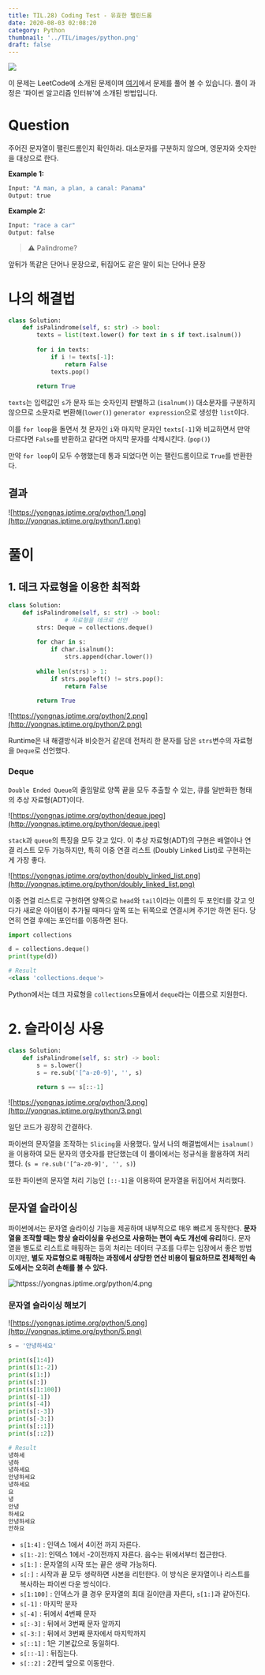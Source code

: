 ```yaml
---
title: TIL.28) Coding Test - 유효한 팰린드롬
date: 2020-08-03 02:08:20
category: Python
thumbnail: '../TIL/images/python.png'
draft: false
---
```


![](../TIL/images/python.png)

이 문제는 LeetCode에 소개된 문제이며 [여기](https://leetcode.com/problems/valid-palindrome)에서 문제를 풀어 볼 수 있습니다. 풀이 과정은 '파이썬 알고리즘 인터뷰'에 소개된 방법입니다.

# Question

주어진 문자열이 팰린드롬인지 확인하라. 대소문자를 구분하지 않으며, 영문자와 숫자만을 대상으로 한다.

**Example 1:**

```python
Input: "A man, a plan, a canal: Panama"
Output: true
```

**Example 2:**

```python
Input: "race a car"
Output: false
```

> ⚠️ Palindrome?
>
앞뒤가 똑같은 단어나 문장으로, 뒤집어도 같은 말이 되는 단어나 문장

# 나의 해결법

```python
class Solution:
    def isPalindrome(self, s: str) -> bool:
        texts = list(text.lower() for text in s if text.isalnum())
        
        for i in texts:
            if i != texts[-1]:
                return False
            texts.pop()
        
        return True
```

`texts`는 입력값인 `s`가 문자 또는 숫자인지 판별하고 (`isalnum()`) 대소문자를 구분하지 않으므로 소문자로 변환해(`lower()`) `generator expression`으로 생성한 `list`이다.

이를 `for loop`을 돌면서 첫 문자인 `i`와 마지막 문자인 `texts[-1]`와 비교하면서 만약 다르다면 `False`를 반환하고 같다면 마지막 문자를 삭제시킨다. (`pop()`)

만약 `for loop`이 모두 수행했는데 통과 되었다면 이는 팰린드롬이므로 `True`를 반환한다.

## 결과

![https://yongnas.iptime.org/python/1.png](http://yongnas.iptime.org/python/1.png)

# 풀이

## 1. 데크 자료형을 이용한 최적화

```python
class Solution:
    def isPalindrome(self, s: str) -> bool:
				# 자료형을 데크로 선언
        strs: Deque = collections.deque()
        
        for char in s:
            if char.isalnum():
                strs.append(char.lower())
        
        while len(strs) > 1:
            if strs.popleft() != strs.pop():
                return False
        
        return True
```

![https://yongnas.iptime.org/python/2.png](http://yongnas.iptime.org/python/2.png)

Runtime은 내 해결방식과 비슷한거 같은데 전처리 한 문자를 담은 `strs`변수의 자료형을 `Deque`로 선언했다.

### Deque

`Double Ended Queue`의 줄임말로 양쪽 끝을 모두 추출할 수 있는, 큐를 일반화한 형태의 추상 자료형(ADT)이다.

![https://yongnas.iptime.org/python/deque.jpeg](http://yongnas.iptime.org/python/deque.jpeg)

`stack`과 `queue`의 특징을 모두 갖고 있다. 이 추상 자료형(ADT)의 구현은 배열이나 연결 리스트 모두 가능하지만, 특히 이중 연결 리스트 (Doubly Linked List)로 구현하는게 가장 좋다.

![https://yongnas.iptime.org/python/doubly_linked_list.png](http://yongnas.iptime.org/python/doubly_linked_list.png)

이중 연결 리스트로 구현하면 양쪽으로 `head`와 `tail`이라는 이름의 두 포인터를 갖고 잇다가 새로운 아이템이 추가될 때마다 앞쪽 또는 뒤쪽으로 연결시켜 주기만 하면 된다. 당연히 연결 후에는 포인터를 이동하면 된다.

```python
import collections

d = collections.deque()
print(type(d))

# Result
<class 'collections.deque'>
```

Python에서는 데크 자료형을 `collections`모듈에서 `deque`라는 이름으로 지원한다.

# 2. 슬라이싱 사용

```python
class Solution:
    def isPalindrome(self, s: str) -> bool:        
        s = s.lower()
        s = re.sub('[^a-z0-9]', '', s)
        
        return s == s[::-1]
```

![https://yongnas.iptime.org/python/3.png](http://yongnas.iptime.org/python/3.png)

일단 코드가 굉장히 간결하다.

파이썬의 문자열을 조작하는 `Slicing`을 사용했다. 앞서 나의 해결법에서는 `isalnum()`을 이용하여 모든 문자의 영숫자를 판단했는데 이 풀이에서는 정규식을 활용하여 처리 했다. (`s = re.sub('[^a-z0-9]', '', s)`)

또한 파이썬의 문자열 처리 기능인 `[::-1]`을 이용하여 문자열을 뒤집어서 처리했다.

## 문자열 슬라이싱

파이썬에서는 문자열 슬라이싱 기능을 제공하며 내부적으로 매우 빠르게 동작한다. **문자열을 조작할 때는 항상 슬라이싱을 우선으로 사용하는 편이 속도 개선에 유리**하다. 문자열을 별도로 리스트로 매핑하는 등의 처리는 데이터 구조를 다루는 입장에서 좋은 방법이지만, **별도 자료형으로 매핑하는 과정에서 상당한 연산 비용이 필요하므로 전체적인 속도에서는 오히려 손해를 볼 수 있다.**

![httpss://yongnas.iptime.org/python/4.png](https://yongnas.iptime.org/python/4.png)

### 문자열 슬라이싱 해보기

![https://yongnas.iptime.org/python/5.png](http://yongnas.iptime.org/python/5.png)

```python
s = '안녕하세요'

print(s[1:4])
print(s[1:-2])
print(s[1:])
print(s[:])
print(s[1:100])
print(s[-1])
print(s[-4])
print(s[:-3])
print(s[-3:])
print(s[::1])
print(s[::2])

# Result
녕하세
녕하
녕하세요
안녕하세요
녕하세요
요
녕
안녕
하세요
안녕하세요
안하요
```

- `s[1:4]` : 인덱스 1에서 4이전 까지 자른다.
- `s[1:-2]`: 인덱스 1에서 -2이전까지 자른다. 음수는 뒤에서부터 접근한다.
- `s[1:]` : 문자열의 시작 또는 끝은 생략 가능하다.
- `s[:]` : 시작과 끝 모두 생략하면 사본을 리턴한다. 이 방식은 문자열이나 리스트를 복사하는 파이썬 다운 방식이다.
- `s[1:100]` : 인덱스가 클 경우 문자열의 최대 길이만큼 자른다, `s[1:]`과 같아진다.
- `s[-1]` : 마지막 문자
- `s[-4]` : 뒤에서 4번째 문자
- `s[:-3]` : 뒤에서 3번째 문자 앞까지
- `s[-3:]` : 뒤에서 3번째 문자에서 마지막까지
- `s[::1]` : 1은 기본값으로 동일하다.
- `s[::-1]` : 뒤집는다.
- `s[::2]` : 2칸씩 앞으로 이동한다.
